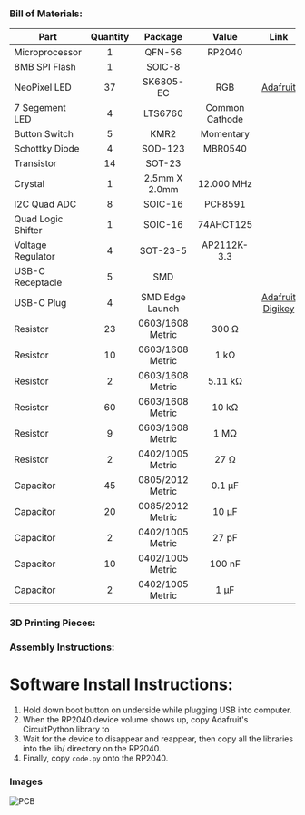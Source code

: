 ### Bill of Materials:
| Part           | Quantity | Package          | Value          | Link                      |
| -------------- |:--------:|:----------------:|:--------------:|:-------------------------:|
| Microprocessor | 1        | QFN-56           | RP2040         |                           |
| 8MB SPI Flash  | 1        | SOIC-8           |                |                           |
| NeoPixel LED   | 37       | SK6805-EC        | RGB | [Adafruit](https://www.adafruit.com/product/4492)|
| 7 Segement LED | 4        | LTS6760          | Common Cathode |                           | 
| Button Switch  | 5        | KMR2             | Momentary      |                           |
| Schottky Diode | 4        | SOD-123          | MBR0540        |                           |
| Transistor     | 14       | SOT-23           |                |                           |
| Crystal        | 1        | 2.5mm X 2.0mm    | 12.000 MHz     |                           |
| I2C Quad ADC   | 8        | SOIC-16          | PCF8591        |                           |
| Quad Logic Shifter | 1    | SOIC-16          | 74AHCT125      |                           |
| Voltage Regulator | 4     | SOT-23-5         | AP2112K-3.3    |                           |
| USB-C Receptacle | 5      | SMD              |                |                           |
| USB-C Plug     | 4        | SMD Edge Launch  | | [Adafruit](https://www.adafruit.com/product/4932) [Digikey](https://www.digikey.com/en/products/detail/adafruit-industries-llc/4932/13997774) |
| Resistor       | 23       | 0603/1608 Metric | 300 Ω          |                           |
| Resistor       | 10       | 0603/1608 Metric | 1 kΩ           |                           |
| Resistor       | 2        | 0603/1608 Metric | 5.11 kΩ        |                           |
| Resistor       | 60       | 0603/1608 Metric | 10 kΩ          |                           |
| Resistor       | 9        | 0603/1608 Metric | 1 MΩ           |                           |
| Resistor       | 2        | 0402/1005 Metric | 27 Ω           |                           |
| Capacitor      | 45       | 0805/2012 Metric | 0.1 µF         |                           |
| Capacitor      | 20       | 0085/2012 Metric | 10 µF          |                           |
| Capacitor      | 2        | 0402/1005 Metric | 27 pF          |                           |
| Capacitor      | 10       | 0402/1005 Metric | 100 nF         |                           |
| Capacitor      | 2        | 0402/1005 Metric | 1 µF           |                           |

### 3D Printing Pieces:

### Assembly Instructions:

# Software Install Instructions:
1) Hold down boot button on underside while plugging USB into computer.
2) When the RP2040 device volume shows up, copy Adafruit's CircuitPython library to
3) Wait for the device to disappear and reappear, then copy all the libraries into the lib/ directory on the RP2040.
4) Finally, copy `code.py` onto the RP2040.

### Images
![PCB](/full_board_render/full_board.png)
